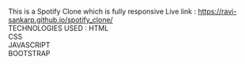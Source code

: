 This is a Spotify Clone which is fully responsive
Live link : https://ravi-sankarp.github.io/spotify_clone/ <br>
TECHNOLOGIES USED :
HTML <br>
CSS <br>
JAVASCRIPT <br>
BOOTSTRAP <br>

